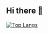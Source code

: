 ## Hi there 👋

[![Top Langs](https://github-readme-stats.vercel.app/api/top-langs/?username={laughingdoghub}
)](https://github.com/anuraghazra/github-readme-stats)
